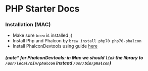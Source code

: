 # PHP Starter Docs

### Installation (MAC)
- Make sure `brew` is installed ;)
- Install Php and Phalcon by `brew install php70 php70-phalcon`
- Install PhalconDevtools using guide [here](https://github.com/phalcon/phalcon-devtools)

##### (note* for PhalconDevtools: in Mac we should `link` the library to `/usr/local/bin/phalcon` instead `/usr/bin/phalcon`)

